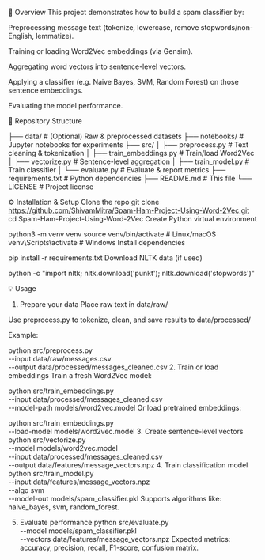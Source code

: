 🚀 Overview
This project demonstrates how to build a spam classifier by:

Preprocessing message text (tokenize, lowercase, remove stopwords/non-English, lemmatize).

Training or loading Word2Vec embeddings (via Gensim).

Aggregating word vectors into sentence-level vectors.

Applying a classifier (e.g. Naive Bayes, SVM, Random Forest) on those sentence embeddings.

Evaluating the model performance.

📁 Repository Structure

├── data/                 # (Optional) Raw & preprocessed datasets
├── notebooks/           # Jupyter notebooks for experiments
├── src/
│   ├── preprocess.py     # Text cleaning & tokenization
│   ├── train_embeddings.py # Train/load Word2Vec
│   ├── vectorize.py       # Sentence-level aggregation
│   ├── train_model.py     # Train classifier
│   └── evaluate.py        # Evaluate & report metrics
├── requirements.txt      # Python dependencies
├── README.md             # This file
└── LICENSE               # Project license

⚙️ Installation & Setup
Clone the repo
git clone https://github.com/ShivamMitra/Spam-Ham-Project-Using-Word-2Vec.git
cd Spam-Ham-Project-Using-Word-2Vec
Create Python virtual environment

python3 -m venv venv
source venv/bin/activate  # Linux/macOS
venv\Scripts\activate     # Windows
Install dependencies

pip install -r requirements.txt
Download NLTK data (if used)

python -c "import nltk; nltk.download('punkt'); nltk.download('stopwords')"

💡 Usage
1. Prepare your data
Place raw text in data/raw/

Use preprocess.py to tokenize, clean, and save results to data/processed/

Example:

python src/preprocess.py \
  --input data/raw/messages.csv \
  --output data/processed/messages_cleaned.csv
2. Train or load embeddings
Train a fresh Word2Vec model:

python src/train_embeddings.py \
  --input data/processed/messages_cleaned.csv \
  --model-path models/word2vec.model
Or load pretrained embeddings:

python src/train_embeddings.py \
  --load-model models/word2vec.model
3. Create sentence-level vectors
python src/vectorize.py \
  --model models/word2vec.model \
  --input data/processed/messages_cleaned.csv \
  --output data/features/message_vectors.npz
4. Train classification model
python src/train_model.py \
  --input data/features/message_vectors.npz \
  --algo svm \
  --model-out models/spam_classifier.pkl
Supports algorithms like: naive_bayes, svm, random_forest.

5. Evaluate performance
python src/evaluate.py \
  --model models/spam_classifier.pkl \
  --vectors data/features/message_vectors.npz
Expected metrics: accuracy, precision, recall, F1-score, confusion matrix.

